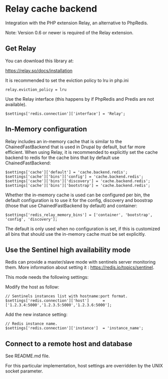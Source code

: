 Relay cache backend
======================

Integration with the PHP extension Relay, an alternative to PhpRedis.

Note: Version 0.6 or newer is required of the Relay extension.

Get Relay
------------

You can download this library at:

https://relay.so/docs/installation

It is recommended to set the eviction policy to lru in php.ini

    relay.eviction_policy = lru

Use the Relay interface (this happens by if PhpRedis and Predis are not available).

    $settings['redis.connection']['interface'] = 'Relay';

In-Memory configuration
-------------

Relay includes an in-memory cache that is similar to the ChainedFastBackend that is used in Drupal by default, but far
more efficient. When using Relay, it is recommended to explicitly set the cache backend to redis for the cache bins that
by default use ChainedFastBackend:

    $settings['cache']['default'] = 'cache.backend.redis';
    $settings['cache']['bins']['config'] = 'cache.backend.redis';
    $settings['cache']['bins']['discovery'] = 'cache.backend.redis';
    $settings['cache']['bins']['bootstrap'] = 'cache.backend.redis';

Whether the in-memory cache is used can be configured per bin, the default configuration is to use it for the config,
discovery and boostrap (those that use ChainedFastBackend by default) and container:

    $settings['redis_relay_memory_bins'] = ['container', 'bootstrap', 'config', 'discovery'];

The default is only used when no configuration is set, if this is customized all bins that should use the in-memory
cache must be set explicitly.

Use the Sentinel high availability mode
---------------------------------------

Redis can provide a master/slave mode with sentinels server monitoring them.
More information about setting it : https://redis.io/topics/sentinel.

This mode needs the following settings:

Modify the host as follow:

    // Sentinels instances list with hostname:port format.
    $settings['redis.connection']['host']      = ['1.2.3.4:5000','1.2.3.5:5000','1.2.3.6:5000'];

Add the new instance setting:

    // Redis instance name.
    $settings['redis.connection']['instance']  = 'instance_name';

Connect to a remote host and database
-------------------------------------

See README.md file.

For this particular implementation, host settings are overridden by the
UNIX socket parameter.
